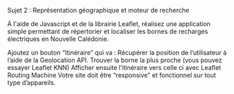 Sujet 2 : Représentation géographique et moteur de recherche

À l'aide de Javascript et de la librairie Leaflet, réalisez une application simple permettant de répertorier et localiser les bornes de recharges électriques en Nouvelle Calédonie. 

<!-- Récupérez la localisation des bornes de recharges avec le flux ici -->
<!-- Centrez la carte sur la Nouvelle-Calédonie et affichez les bornes sur la carte. -->
<!-- À chaque clique sur un marqueur, affichez en dehors de la carte l’ensemble des informations pour chaque borne dans une panneau latéral comme sur le wireframe ci-dessous :  -->

<!-- Ce panneau doit pouvoir être fermé par l’utilisateur. -->
<!-- Ajoutez un moteur de recherche permettant de trouver une borne en la cherchant par plusieurs critères (ville, nom, etc.) -->
Ajoutez un bouton “Itinéraire” qui va :
Récupérer la position de l’utilisateur à l’aide de la Geolocation API.
Trouver la borne la plus proche (vous pouvez essayer Leaflet KNN)
Afficher ensuite l’itinéraire vers celle ci avec Leaflet Routing Machine 
Votre site doit être “responsive” et fonctionnel sur tout type d’appareils.

